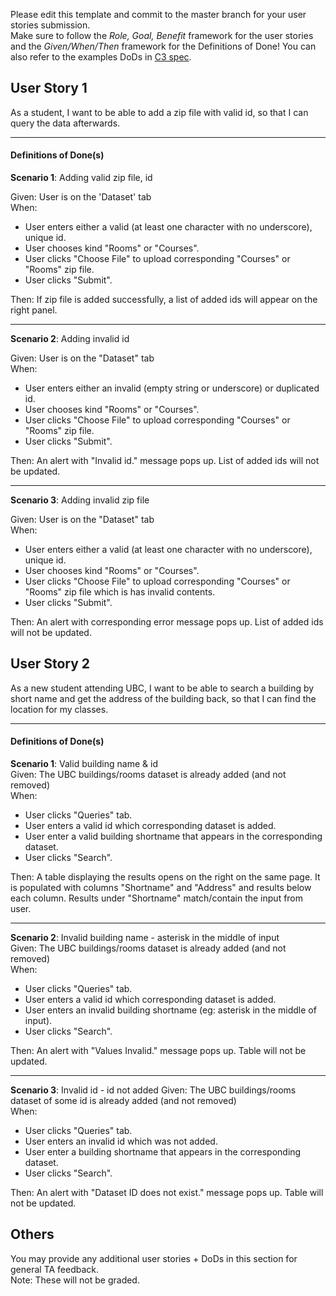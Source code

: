 Please edit this template and commit to the master branch for your user stories submission.   
Make sure to follow the *Role, Goal, Benefit* framework for the user stories and the *Given/When/Then* framework for the Definitions of Done! You can also refer to the examples DoDs in [C3 spec](https://sites.google.com/view/ubc-cpsc310-21w2-intro-to-se/project/checkpoint-3).

## User Story 1
As a student, I want to be able to add a zip file with valid id, so that I can query the data afterwards.

---

#### Definitions of Done(s)
**Scenario 1**: Adding valid zip file, id

Given: User is on the 'Dataset' tab  
When:
- User enters either a valid (at least one character with no underscore), unique id.
- User chooses kind "Rooms" or "Courses".
- User clicks "Choose File" to upload corresponding "Courses" or "Rooms" zip file.
- User clicks "Submit".

Then: If zip file is added successfully, a list of added ids will appear on the right panel.

---

**Scenario 2**: Adding invalid id

Given: User is on the "Dataset" tab  
When:
- User enters either an invalid (empty string or underscore) or duplicated id.
- User chooses kind "Rooms" or "Courses".
- User clicks "Choose File" to upload corresponding "Courses" or "Rooms" zip file.
- User clicks "Submit".

Then: An alert with "Invalid id." message pops up. List of added ids will not be updated.

---

**Scenario 3**: Adding invalid zip file

Given: User is on the "Dataset" tab  
When:
- User enters either a valid (at least one character with no underscore), unique id.
- User chooses kind "Rooms" or "Courses".
- User clicks "Choose File" to upload corresponding "Courses" or "Rooms" zip file which is has invalid contents.
- User clicks "Submit".

Then: An alert with corresponding error message pops up. List of added ids will not be updated.


## User Story 2
As a new student attending UBC, I want to be able to search a building by short name and get the address of the building back, so that I can find the location for my classes.

---

#### Definitions of Done(s)
**Scenario 1**: Valid building name & id  
Given: The UBC buildings/rooms dataset is already added (and not removed)  
When: 
- User clicks "Queries" tab.
- User enters a valid id which corresponding dataset is added.
- User enter a valid building shortname that appears in the corresponding dataset.
- User clicks "Search".

Then: A table displaying the results opens on the right on the same page. 
It is populated with columns "Shortname" and "Address" and results below each column.
Results under "Shortname" match/contain the input from user.

---

**Scenario 2**: Invalid building name - asterisk in the middle of input  
Given: The UBC buildings/rooms dataset is already added (and not removed)  
When: 
- User clicks "Queries" tab.
- User enters a valid id which corresponding dataset is added.
- User enters an invalid building shortname (eg: asterisk in the middle of input).
- User clicks "Search".

Then: An alert with "Values Invalid." message pops up. Table will not be updated.

---

**Scenario 3**: Invalid id - id not added
Given: The UBC buildings/rooms dataset of some id is already added (and not removed)  
When:
- User clicks "Queries" tab.
- User enters an invalid id which was not added.
- User enter a building shortname that appears in the corresponding dataset.
- User clicks "Search".

Then: An alert with "Dataset ID does not exist." message pops up. Table will not be updated.

## Others
You may provide any additional user stories + DoDs in this section for general TA feedback.  
Note: These will not be graded.

